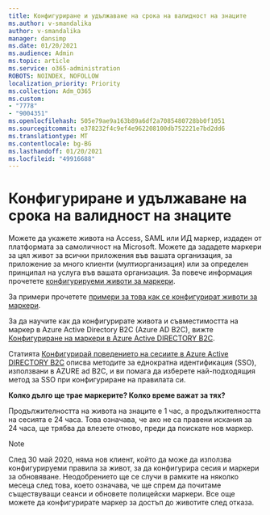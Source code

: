 ```yaml
---
title: Конфигуриране и удължаване на срока на валидност на знаците
ms.author: v-smandalika
author: v-smandalika
manager: dansimp
ms.date: 01/20/2021
ms.audience: Admin
ms.topic: article
ms.service: o365-administration
ROBOTS: NOINDEX, NOFOLLOW
localization_priority: Priority
ms.collection: Adm_O365
ms.custom:
- "7778"
- "9004351"
ms.openlocfilehash: 505e79ae9a163b89a6df2a7085480728bb0f1051
ms.sourcegitcommit: e378232f4c9ef4e962208100db752221e7bd2dd6
ms.translationtype: MT
ms.contentlocale: bg-BG
ms.lasthandoff: 01/20/2021
ms.locfileid: "49916688"
---
```

# <a name="configure-and-extend-token-lifetimes"></a>Конфигуриране и удължаване на срока на валидност на знаците

Можете да укажете живота на Access, SAML или ИД маркер, издаден от платформата за самоличност на Microsoft. Можете да зададете маркери за цял живот за всички приложения във вашата организация, за приложение за много клиенти (мултиорганизация) или за определен принципал на услуга във вашата организация. За повече информация прочетете [конфигурируеми животи за маркери](https://docs.microsoft.com/azure/active-directory/develop/active-directory-configurable-token-lifetimes).

За примери прочетете [примери за това как се конфигурират животи за маркери](https://docs.microsoft.com/azure/active-directory/develop/configure-token-lifetimes).

За да научите как да конфигурирате живота и съвместимостта на маркер в Azure Active Directory B2C (Azure AD B2C), вижте [Конфигуриране на маркери в Azure Active DIRECTORY B2C](https://docs.microsoft.com/azure/active-directory-b2c/configure-tokens?pivots=b2c-user-flow).

Статията [Конфигурирай поведението на сесиите в Azure Active DIRECTORY B2C](https://docs.microsoft.com/azure/active-directory-b2c/session-behavior?pivots=b2c-user-flow) описва методите за еднократна идентификация (SSO), използвани в AZURE ad B2C, и ви помага да изберете най-подходящия метод за SSO при конфигуриране на правилата си.

**Колко дълго ще трае маркерите? Колко време важат за тях?**

Продължителността на живота на знаците е 1 час, а продължителността на сесията е 24 часа. Това означава, че ако не са правени искания за 24 часа, ще трябва да влезете отново, преди да поискате нов маркер.

> [!NOTE]
> След 30 май 2020, няма нов клиент, който да може да използва конфигурируеми правила за живот, за да конфигурира сесия и маркери за обновяване. Неодобрението ще се случи в рамките на няколко месеца след това, което означава, че ще спрем да почитаме съществуващи сеанси и обновете полицейски маркери. Все още можете да конфигурирате маркер за достъп до животите след отказа.






